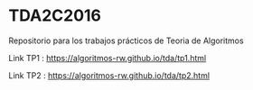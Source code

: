# TDA2C2016

Repositorio para los trabajos prácticos de Teoria de Algoritmos 

Link TP1 : https://algoritmos-rw.github.io/tda/tp1.html

Link TP2 : https://algoritmos-rw.github.io/tda/tp2.html
